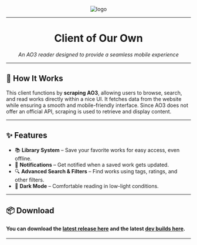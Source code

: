 <p align="center">
  <img src="https://github.com/user-attachments/assets/37721af5-efd6-42bd-a64e-9e07c6449b3e" alt="logo">
</p>

---

<h1 align="center">Client of Our Own</h1>

<p align="center"><i>An AO3 reader designed to provide a seamless mobile experience</i></p>

---

## 📖 How It Works  

This client functions by **scraping AO3**, allowing users to browse, search, and read works directly within a nice UI. It fetches data from the website while ensuring a smooth and mobile-friendly interface. Since AO3 does not offer an official API, scraping is used to retrieve and display content.  

---

## ✨ Features  

- 📚 **Library System** – Save your favorite works for easy access, even offline.  
- 🔔 **Notifications** – Get notified when a saved work gets updated.  
- 🔍 **Advanced Search & Filters** – Find works using tags, ratings, and other filters.  
- 🌙 **Dark Mode** – Comfortable reading in low-light conditions.  

---

## 📦 Download  

#### You can download the [latest release here](https://github.com/tbvns/ClientOfOurOwn/releases/latest) and the latest [dev builds here](https://ci.tbvns.xyz/job/ClientOfOurOwn/).

---

